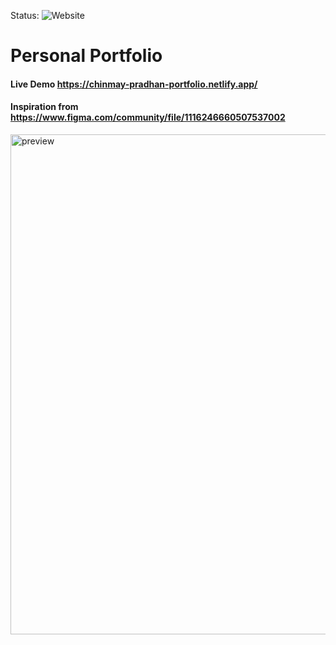 Status: ![Website](https://img.shields.io/website?down_color=red&down_message=online&up_color=green&up_message=online&url=https%3A%2F%2Fchinmay-pradhan.netlify.app%2F)

# Personal Portfolio
#### Live Demo https://chinmay-pradhan-portfolio.netlify.app/
#### Inspiration from https://www.figma.com/community/file/1116246660507537002

<img src="/preview.gif" alt="preview" width="800px" />


